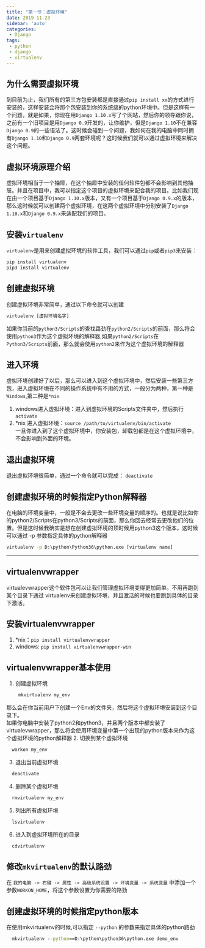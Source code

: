 ```yaml
---
title: "第一节：虚拟环境"
date: 2019-11-23
sidebar: 'auto'
categories:
 - Django
tags:
 - python
 - django
 - virtualenv
---
```


## 为什么需要虚拟环境
到目前为止，我们所有的第三方包安装都是直接通过`pip install xx`的方式进行安装的，这样安装会将那个包安装到你的系统级的python环境中。但是这样有一个问题，就是如果，你现在用`Django 1.10.x`写了个网站，然后你的领导跟你说，之前有一个旧项目是用`Django 0.9`开发的，让你维护，但是`Django 1.10`不在兼容`Django 0.9`的一些语法了。这时候会碰到一个问题，我如何在我的电脑中同时拥有`Django 1.10`和`Django 0.9`两套环境呢？这时候我们就可以通过虚拟环境来解决这个问题。
## 虚拟环境原理介绍
虚拟环境相当于一个抽屉，在这个抽屉中安装的任何软件包都不会影响到其他抽屉。并且在项目中，我可以指定这个项目的虚拟环境来配合我的项目。比如我们现在由一个项目基于`Django 1.10.x`版本，又有一个项目基于`Django 0.9.x`的版本，那么这时候就可以创建两个虚拟环境，在这两个虚拟环境中分别安装了`Django 1.10.x`和`Django 0.9.x`来适配我们的项目。
## 安装`virtualenv`
`virtualenv`是用来创建虚拟环境的软件工具，我们可以通过`pip`或者`pip3`来安装：
```cmd
pip install virtualenv
pip3 install virtualenv
```
## 创建虚拟环境
创建虚拟环境非常简单，通过以下命令就可以创建
```cmd
virtualenv [虚拟环境名字]
```
如果你当前的`python3/Scripts`的查找路劲在`python2/Scripts`的前面，那么将会使用`python3`作为这个虚拟环境的解释器,如果`python2/Scripts`在`Python3/Scripts`前面，那么就会使用`python2`来作为这个虚拟环境的解释器
## 进入环境
虚拟环境创建好了以后，那么可以进入到这个虚拟环境中，然后安装一些第三方包，进入虚拟环境在不同的操作系统中有不用的方式，一般分为两种，第一种是 `Windows`,第二种是`*nix`  
1. windows进入虚拟环境：进入到虚拟环境的Scripts文件夹中，然后执行`activate`
2. *nix 进入虚拟环境：`source /path/to/virtualenv/bin/activate`  
   一旦你进入到了这个虚拟环境中，你安装包，卸载包都是在这个虚拟环境中，不会影响到外面的环境。
## 退出虚拟环境
退出虚拟环境很简单，通过一个命令就可以完成： `deactivate`
## 创建虚拟环境的时候指定Python解释器
在电脑的环境变量中，一般是不会去更改一些环境变量的顺序的。也就是说比如你的python2/Scripts在python3/Scripts的前面，那么你回去经常去更改他们的位置。但是这时候我确实是想在创建虚拟环境的顶时候用python3这个版本，这时候可以通过 -p 参数指定具体的python解释器
```cmd
virtualenv -p D:\python\Python36\python.exe [virtualenv name]
``` 
---

## virtualenvwrapper
virtualevwrapper这个软件包可以让我们管理虚拟环境变得更加简单。不用再跑到某个目录下通过 virtualenv来创建虚拟环境，并且激活的时候也要跑到具体的目录下激活。
## 安装virtualenvwrapper
1. *nix：`pip install virtualenvwrapper`
2. windows: `pip install virtualenvwrapper-win`
## virtualenvwrapper基本使用
1. 创建虚拟环境
   ```cmd
    mkvirtualenv my_env
   ``` 
  那么会在你当前用户下创建一个Env的文件夹，然后将这个虚拟环境安装到这个目录下。  
  如果你电脑中安装了python2和python3，并且两个版本中都安装了virtualevwrapper，那么将会使用环境变量中第一个出现的python版本来作为这个虚拟环境的python解释器
2. 切换到某个虚拟环境
  ```cmd
    workon my_env
  ```
3. 退出当前虚拟环境
  ```cmd
    deactivate
  ```
4. 删除某个虚拟环境
  ```cmd
    rmvirtualenv my_env
  ```
5. 列出所有虚拟环境
  ```cmd
    lsvirtualenv
  ```
6. 进入到虚拟环境所在的目录
  ```cmd
    cdvirtualenv
  ```
## 修改`mkvirtualenv`的默认路劲
在 `我的电脑 -> 右键 -> 属性 -> 高级系统设置 -> 环境变量 -> 系统变量` 中添加一个参数`WORKON_HOME`，将这个参数设置为你需要的路劲
## 创建虚拟环境的时候指定python版本
在使用mkvirtualenv的时候,可以指定 `--python` 的参数来指定具体的python路劲
```cmd
  mkvirtualenv --python==D:\python\python36\python.exe demo_env
```